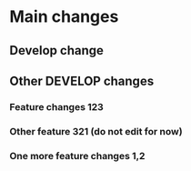 # Main changes

## Develop change
## Other DEVELOP changes

### Feature changes 123

### Other feature 321 (do not edit for now)

### One more feature changes 1,2

